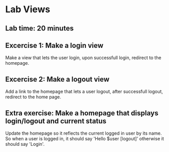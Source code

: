 # Lab Views
## Lab time: 20 minutes

## Excercise 1: Make a login view
Make a view that lets the user login, upon successfull login, redirect to the homepage.

## Excercise 2: Make a logout view
Add a link to the homepage that lets a user logout, after successfull logout, redirect to the home page. 

## Extra exercise: Make a homepage that displays login/logout and current status
Update the homepage so it reflects the current logged in user by its name. So when a user is logged in, it should say 'Hello $user [logout]' otherwise it should say 'Login'.

